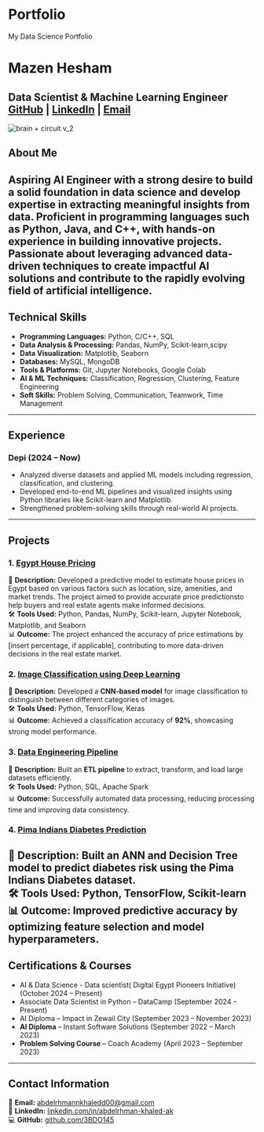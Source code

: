 # Portfolio
My Data Science Portfolio
# Mazen Hesham
**Data Scientist & Machine Learning Engineer**  
[GitHub](https://github.com/mazennh) | [LinkedIn](https://www.linkedin.com/in/mazenh-elhusseiny/) | [Email](mazenh.elhusseiny@gmail.com)
---
![brain + circuit v_2](https://github.com/user-attachments/assets/db5e7b40-9dbc-4609-9a8f-75ce7823ba1b)
## About Me
Aspiring AI Engineer with a strong desire to build a solid 
foundation in data science and develop expertise in 
extracting meaningful insights from data. Proficient in 
programming languages such as Python, Java, and C++, with 
hands-on experience in building innovative projects. 
Passionate about leveraging advanced data-driven 
techniques to create impactful AI solutions and contribute 
to the rapidly evolving field of artificial intelligence.
---
## Technical Skills
- **Programming Languages:** Python, C/C++, SQL
- **Data Analysis & Processing:** Pandas, NumPy, Scikit-learn,scipy
- **Data Visualization:** Matplotlib, Seaborn
- **Databases:** MySQL, MongoDB
- **Tools & Platforms:** Git, Jupyter Notebooks, Google Colab
- **AI & ML Techniques:** Classification, Regression, Clustering, Feature Engineering
- **Soft Skills:** Problem Solving, Communication, Teamwork, Time Management
---
## Experience
### Depi (2024 – Now)
- Analyzed diverse datasets and applied ML models including regression, classification, and clustering.
- Developed end-to-end ML pipelines and visualized insights using Python libraries like Scikit-learn and Matplotlib.
- Strengthened problem-solving skills through real-world AI projects.
---
## Projects
### 1. [Egypt House Pricing](https://github.com/mazennh/Egypt_House_Price_Prediction)
📌 **Description:**  Developed a predictive model to estimate house 
prices in Egypt based on various factors such as location, size, 
amenities, and market trends. The project aimed to provide
accurate price predictionsto help buyers and real estate 
agents make informed decisions.  
🛠 **Tools Used:** Python, Pandas, NumPy, Scikit-learn, 
Jupyter Notebook, Matplotlib, and Seaborn  
📊 **Outcome:**  The project enhanced the accuracy of price
estimations by [insert percentage, if applicable], contributing 
to more data-driven decisions in the real estate market.
### 2. [Image Classification using Deep Learning](https://github.com/3BDO145/image-classification)
📌 **Description:** Developed a **CNN-based model** for image classification to distinguish between different categories of images.  
🛠 **Tools Used:** Python, TensorFlow, Keras  
📊 **Outcome:** Achieved a classification accuracy of **92%**, showcasing strong model performance.
### 3. [Data Engineering Pipeline](https://github.com/3BDO145/data-engineering-project)
📌 **Description:** Built an **ETL pipeline** to extract, transform, and load large datasets efficiently.  
🛠 **Tools Used:** Python, SQL, Apache Spark  
📊 **Outcome:** Successfully automated data processing, reducing processing time and improving data consistency.
### 4. [Pima Indians Diabetes Prediction](https://github.com/3BDO145/Pima-Indians-Diabetes-ANN-Decision-Tree)
📌 **Description:** Built an **ANN and Decision Tree model** to predict diabetes risk using the **Pima Indians Diabetes dataset**.  
🛠 **Tools Used:** Python, TensorFlow, Scikit-learn  
📊 **Outcome:** Improved predictive accuracy by optimizing feature selection and model hyperparameters.
---
## Certifications & Courses
- AI & Data Science - Data scientist( Digital Egypt Pioneers Initiative) (October 2024 – Present)
- Associate Data Scientist in Python – DataCamp (September 2024 – Present)
- AI Diploma – Impact in Zewail City (September 2023 – November 2023)
- **AI Diploma** – Instant Software Solutions (September 2022 – March 2023)
- **Problem Solving Course** – Coach Academy (April 2023 – September 2023)
---
## Contact Information
📩 **Email:** [abdelrhmannkhaledd00@gmail.com](mailto\:abdelrhmannkhaledd00@gmail.com)  
💼 **LinkedIn:** [linkedin.com/in/abdelrhman-khaled-ak](https://www.linkedin.com/in/abdelrhman-khaled-ak)  
💻 **GitHub:** [github.com/3BDO145](https://github.com/3BDO145)
